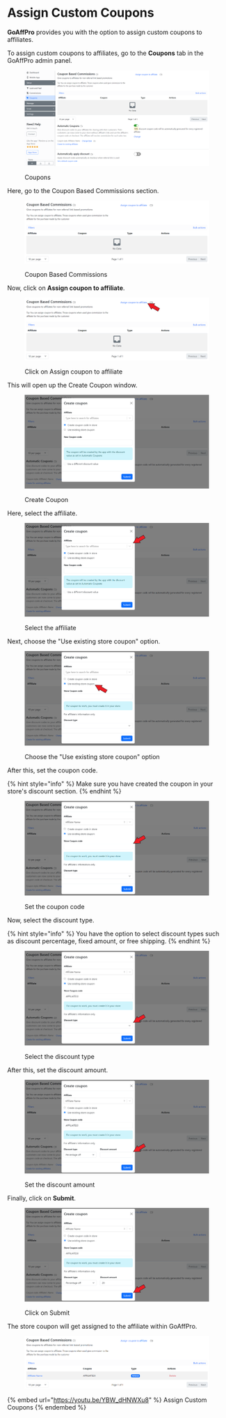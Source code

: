# Assign Custom Coupons

**GoAffPro** provides you with the option to assign custom coupons to affiliates.

To assign custom coupons to affiliates, go to the **Coupons** tab in the GoAffPro admin panel.

<figure><img src="../../../.gitbook/assets/image (3384).png" alt=""><figcaption><p>Coupons</p></figcaption></figure>

Here, go to the Coupon Based Commissions section.&#x20;

<figure><img src="../../../.gitbook/assets/image (3385).png" alt=""><figcaption><p>Coupon Based Commissions</p></figcaption></figure>

Now, click on **Assign coupon to affiliate**.

<figure><img src="../../../.gitbook/assets/Screenshot 2024-01-08 162957.png" alt=""><figcaption><p>Click on Assign coupon to affiliate</p></figcaption></figure>

This will open up the Create Coupon window.

<figure><img src="../../../.gitbook/assets/image (3387).png" alt=""><figcaption><p>Create Coupon</p></figcaption></figure>

Here, select the affiliate.&#x20;

<figure><img src="../../../.gitbook/assets/Screenshot 2024-01-08 163013.png" alt=""><figcaption><p>Select the affiliate</p></figcaption></figure>

Next, choose the "Use existing store coupon" option.

<figure><img src="../../../.gitbook/assets/Screenshot 2024-01-08 163118.png" alt=""><figcaption><p>Choose the "Use existing store coupon" option</p></figcaption></figure>

After this, set the coupon code.

{% hint style="info" %}
Make sure you have created the coupon in your store's discount section.
{% endhint %}

<figure><img src="../../../.gitbook/assets/Screenshot 2024-01-08 163137.png" alt=""><figcaption><p>Set the coupon code</p></figcaption></figure>

Now, select the discount type.

{% hint style="info" %}
You have the option to select discount types such as discount percentage, fixed amount, or free shipping.&#x20;
{% endhint %}

<figure><img src="../../../.gitbook/assets/Screenshot 2024-01-08 163222.png" alt=""><figcaption><p>Select the discount type</p></figcaption></figure>

After this, set the discount amount.&#x20;

<figure><img src="../../../.gitbook/assets/Screenshot 2024-01-08 163247.png" alt=""><figcaption><p>Set the discount amount</p></figcaption></figure>

Finally, click on **Submit**.

<figure><img src="../../../.gitbook/assets/Screenshot 2024-01-08 163fa304.png" alt=""><figcaption><p>Click on Submit</p></figcaption></figure>

The store coupon will get assigned to the affiliate within GoAffPro.&#x20;

<figure><img src="../../../.gitbook/assets/image (3386).png" alt=""><figcaption></figcaption></figure>

{% embed url="https://youtu.be/YBW_dHNWXu8" %}
Assign Custom Coupons
{% endembed %}
